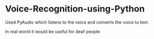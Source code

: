 # Voice-Recognition-using-Python

Used PyAudio which listens to the voice and converts the voice to text.

In real world it would be useful for deaf people
